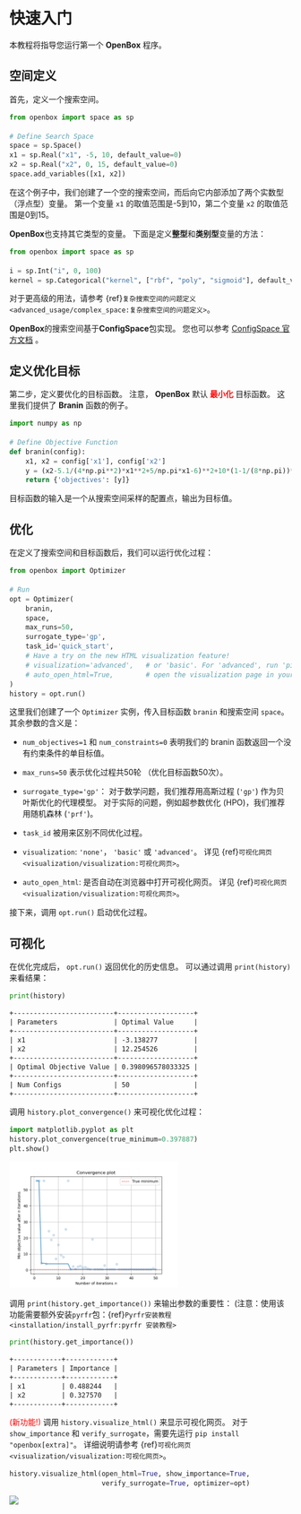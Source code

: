 # 快速入门

本教程将指导您运行第一个 **OpenBox** 程序。

## 空间定义

首先，定义一个搜索空间。

```python
from openbox import space as sp

# Define Search Space
space = sp.Space()
x1 = sp.Real("x1", -5, 10, default_value=0)
x2 = sp.Real("x2", 0, 15, default_value=0)
space.add_variables([x1, x2])
```

在这个例子中，我们创建了一个空的搜索空间，而后向它内部添加了两个实数型（浮点型）变量。
第一个变量 `x1` 的取值范围是-5到10，第二个变量 `x2` 的取值范围是0到15。

**OpenBox**也支持其它类型的变量。
下面是定义**整型**和**类别型**变量的方法：

```python
from openbox import space as sp

i = sp.Int("i", 0, 100) 
kernel = sp.Categorical("kernel", ["rbf", "poly", "sigmoid"], default_value="rbf")
```

对于更高级的用法，请参考 {ref}`复杂搜索空间的问题定义 <advanced_usage/complex_space:复杂搜索空间的问题定义>`。

**OpenBox**的搜索空间基于**ConfigSpace**包实现。
您也可以参考 [ConfigSpace 官方文档](https://automl.github.io/ConfigSpace/master/index.html) 。

## 定义优化目标

第二步，定义要优化的目标函数。
注意， **OpenBox** 默认 <font color=#FF0000>**最小化**</font> 目标函数。
这里我们提供了 **Branin** 函数的例子。

```python
import numpy as np

# Define Objective Function
def branin(config):
    x1, x2 = config['x1'], config['x2']
    y = (x2-5.1/(4*np.pi**2)*x1**2+5/np.pi*x1-6)**2+10*(1-1/(8*np.pi))*np.cos(x1)+10
    return {'objectives': [y]}
```

目标函数的输入是一个从搜索空间采样的配置点，输出为目标值。


## 优化

在定义了搜索空间和目标函数后，我们可以运行优化过程：

```python
from openbox import Optimizer

# Run
opt = Optimizer(
    branin,
    space,
    max_runs=50,
    surrogate_type='gp',
    task_id='quick_start',
    # Have a try on the new HTML visualization feature!
    # visualization='advanced',   # or 'basic'. For 'advanced', run 'pip install "openbox[extra]"' first
    # auto_open_html=True,        # open the visualization page in your browser automatically
)
history = opt.run()
```

这里我们创建了一个 `Optimizer` 实例，传入目标函数 `branin` 和搜索空间 `space`。 
其余参数的含义是：

+ `num_objectives=1` 和 `num_constraints=0` 表明我们的 branin 函数返回一个没有约束条件的单目标值。

+ `max_runs=50` 表示优化过程共50轮 （优化目标函数50次）。

+ `surrogate_type='gp'`： 对于数学问题，我们推荐用高斯过程 (`'gp'`) 作为贝叶斯优化的代理模型。
对于实际的问题，例如超参数优化 (HPO)，我们推荐用随机森林 (`'prf'`)。

+ `task_id` 被用来区别不同优化过程。

+ `visualization`: `'none'`， `'basic'` 或 `'advanced'`。
详见 {ref}`可视化网页 <visualization/visualization:可视化网页>`。

+ `auto_open_html`: 是否自动在浏览器中打开可视化网页。
详见 {ref}`可视化网页 <visualization/visualization:可视化网页>`。

接下来，调用 `opt.run()` 启动优化过程。

## 可视化

在优化完成后， `opt.run()` 返回优化的历史信息。
可以通过调用 `print(history)` 来看结果：

```python
print(history)
```

```
+-------------------------+-------------------+
| Parameters              | Optimal Value     |
+-------------------------+-------------------+
| x1                      | -3.138277         |
| x2                      | 12.254526         |
+-------------------------+-------------------+
| Optimal Objective Value | 0.398096578033325 |
+-------------------------+-------------------+
| Num Configs             | 50                |
+-------------------------+-------------------+
```

调用 `history.plot_convergence()` 来可视化优化过程：

```python
import matplotlib.pyplot as plt
history.plot_convergence(true_minimum=0.397887)
plt.show()
```

<img src="../../imgs/plot_convergence_branin.png" width="60%" class="align-center">

调用 `print(history.get_importance())` 来输出参数的重要性：
(注意：使用该功能需要额外安装`pyrfr`包：{ref}`Pyrfr安装教程 <installation/install_pyrfr:pyrfr 安装教程>`

```python
print(history.get_importance())
```

```
+------------+------------+
| Parameters | Importance |
+------------+------------+
| x1         | 0.488244   |
| x2         | 0.327570   |
+------------+------------+
```

<font color=#FF0000>(新功能!)</font>
调用 `history.visualize_html()` 来显示可视化网页。
对于 `show_importance` 和 `verify_surrogate`，需要先运行 `pip install "openbox[extra]"`。
详细说明请参考 {ref}`可视化网页 <visualization/visualization:可视化网页>`。

```python
history.visualize_html(open_html=True, show_importance=True,
                       verify_surrogate=True, optimizer=opt)
```

<img src="../../imgs/visualization/html_example_quick_start.jpg" width="80%" class="align-center">
